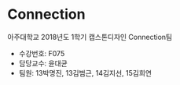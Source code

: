 # Connection
아주대학교 2018년도 1학기 캡스톤디자인 Connection팀
* 수강번호: F075
* 담당교수: 윤대균
* 팀원: 13박명진, 13김범근, 14김지선, 15김희연

